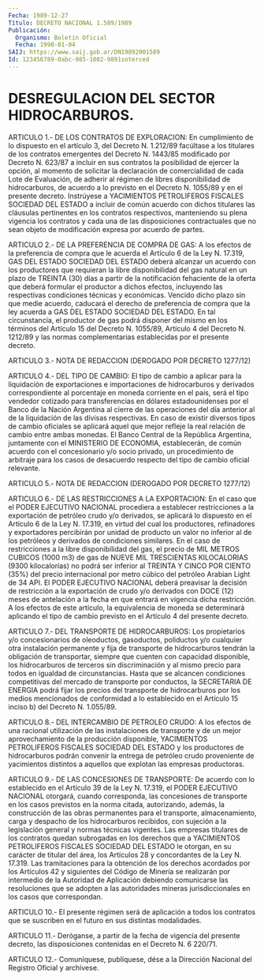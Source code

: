 ```yaml
---
Fecha: 1989-12-27
Título: DECRETO NACIONAL 1.589/1989
Publicación:
  Organismo: Boletín Oficial
  Fecha: 1990-01-04
SAIJ: https://www.saij.gob.ar/DN19892001589
Id: 123456789-0abc-985-1002-9891soterced
---
```

# DESREGULACION DEL SECTOR HIDROCARBUROS.

<a id="1"></a>
ARTICULO  1.- DE LOS CONTRATOS DE EXPLORACION: En cumplimiento de  lo dispuesto  en  el  artículo  3,  del  Decreto  N.  1.212/89 facúltase  a  los titulares de los contratos emergentes del Decreto N. 1443/85 modificado  por Decreto  N.  623/87  a  incluir  en sus contratos  la  posibilidad  de  ejercer  la  opción,  al momento de solicitar  la  declaración de  comercialidad  de cada  Lote    de Evaluación,  de  adherir  al  régimen  de  libres disponibilidad de hidrocarburos, de acuerdo a lo previsto en el  Decreto N. 1055/89 y en  el  presente  decreto.  Instrúyese  a YACIMIENTOS  PETROLIFEROS FISCALES SOCIEDAD DEL ESTADO a incluir de  común acuerdo con dichos titulares las cláusulas pertinentes en los contratos  respectivos, manteniendo  su  plena  vigencia  los  contratos  y cada una de las disposiciones  contractuales  que no  sean  objeto de modificación expresa por acuerdo de partes.

<a id="2"></a>
ARTICULO 2.- DE LA PREFERENCIA DE COMPRA DE GAS: A los efectos de la preferencia de compra que le acuerda el Artículo 6 de la Ley N. 17.319,  GAS DEL  ESTADO SOCIEDAD DEL ESTADO deberá alcanzar un acuerdo con los productores que  requieran la libre disponibilidad del gas natural en un plazo de TREINTA (30)  días  a  partir de la notificación  fehaciente  de  la  oferta  que deberá  formular  el productor  a dichos efectos, incluyendo las respectivas condiciones técnicas y económicas.  Vencido  dicho plazo sin que medie acuerdo, caducará el derecho de preferencia  de  compra que la ley acuerda a GAS  DEL ESTADO  SOCIEDAD  DEL  ESTADO. En tal  circunstancia,  el productor  de gas podrá disponer del  mismo  en  los  términos  del Artículo 15 del  Decreto  N.  1055/89,  Artículo  4 del Decreto N. 1212/89 y las normas complementarias establecidas por  el  presente decreto.

<a id="3"></a>
ARTICULO 3.- NOTA DE REDACCION (DEROGADO POR DECRETO 1277/12)

<a id="4"></a>
ARTICULO  4.-  DEL TIPO DE CAMBIO: El tipo de cambio a aplicar para la liquidación de exportaciones e importaciones de hidrocarburos y derivados correspondiente  al porcentaje en moneda corriente  en  el  país,  será  el tipo  vendedor  cotizado   para transferencias  en  dólares  estadounidenses por  el  Banco  de la Nación  Argentina al cierre de las operaciones del día anterior  al de la liquidación  de  las  divisas respectivas. En caso de existir diversos tipos de cambio oficiales  se  aplicará  aquel  que  mejor refleje  la  real  relación de cambio entre ambas monedas. El Banco Central de la República  Argentina, juntamente con el MINISTERIO DE ECONOMIA, establecerán, de  común  acuerdo con el concesionario y/o socio  privado, un procedimiento de arbitraje  para  los  casos  de desacuerdo    respecto   del tipo  de  cambio  oficial  relevante.

<a id="5"></a>
ARTICULO  5.-  NOTA DE REDACCION (DEROGADO POR DECRETO 1277/12)

<a id="6"></a>
ARTICULO 6.- DE LAS RESTRICCIONES A LA EXPORTACION: En el caso que el PODER EJECUTIVO NACIONAL procediera a establecer restricciones  a la exportación de petróleo crudo y/o derivados, se aplicará lo dispuesto  en  el Artículo  6  de la Ley N. 17.319, en virtud  del  cual  los  productores, refinadores   y  exportadores percibirán por unidad de producto un valor no inferior  al  de  los petróleos y derivados de condiciones similares.  En  el  caso de restricciones a la libre disponibilidad del gas, el precio de MIL  METROS  CUBICOS  (1000  m3)  de  gas  de  NUEVE MIL TRESCIENTAS KILOCALORIAS (9300 kilocalorías) no podrá ser inferior al TREINTA Y CINCO  POR CIENTO  (35%) del precio internacional por metro cúbico del petróleo Arabian Light de 34 API.  El  PODER  EJECUTIVO  NACIONAL  deberá  preavisar  la  decisión  de restricción a la exportación de crudo  y/o  derivados con DOCE (12) meses  de antelación a la fecha en que entrará  en  vigencia  dicha restricción.  A  los  efectos  de este artículo, la equivalencia de moneda se determinará aplicando  el  tipo  de cambio previsto en el Artículo 4 del presente decreto.

<a id="7"></a>
ARTICULO 7.- DEL TRANSPORTE DE HIDROCARBUROS: Los propietarios y/o concesionarios   de  oleoductos,  gasoductos,  poliductos  y/o cualquier  otra instalación  permanente  y  fija  de  transporte de hidrocarburos  tendrán  la obligación de transportar, siempre  que cuenten con capacidad disponible,  los hidrocarburos  de  terceros sin  discriminación  y  al  mismo precio para todos en igualdad  de circunstancias. Hasta que se  alcancen condiciones competitivas del mercado  de  transporte por conductos,  la  SECRETARIA  DE  ENERGIA podrá fijar los  precios  del  transporte  de hidrocarburos por los medios mencionados de conformidad a lo establecido  en  el Artículo 15 inciso b) del Decreto N. 1.055/89.

<a id="8"></a>
ARTICULO  8.- DEL INTERCAMBIO DE PETROLEO CRUDO: A los efectos de una racional  utilización  de  las instalaciones de transporte y de    un  mejor aprovechamiento  de  la  producción    disponible, YACIMIENTOS  PETROLIFEROS FISCALES  SOCIEDAD  DEL  ESTADO  y  los productores  de    hidrocarburos podrán  convenir  la  entrega  de petróleo crudo proveniente  de yacimientos distintos a aquellos que explotan las empresas productoras.

<a id="9"></a>
ARTICULO  9.- DE LAS CONCESIONES DE TRANSPORTE: De acuerdo con lo establecido en  el  Artículo  39  de  la Ley N. 17.319, el PODER EJECUTIVO NACIONAL otorgará, cuando corresponda,  las  concesiones de  transporte    en los  casos  previstos  en  la  norma  citada, autorizando, además,  la construcción de las obras permanentes para el transporte, almacenamiento, carga y despacho de los hidrocarburos recibidos,  con  sujeción a la legislación general y normas técnicas vigentes. Las empresas titulares  de  los contratos quedan  subrogadas  en  los derechos que a YACIMIENTOS PETROLIFEROS FISCALES SOCIEDAD DEL ESTADO  le otorgan, en su carácter de titular del área, los Artículos 28 y concordantes  de la Ley N. 17.319. Las tramitaciones para la obtención de los derechos  acordados  por los Artículos  42 y siguientes del Código de Minería se realizarán  por intermedio de  la  Autoridad de Aplicación debiendo comunicarse las resoluciones que se adopten a las autoridades mineras jurisdiccionales en los casos que correspondan.

<a id="10"></a>
ARTICULO  10.-  El presente régimen será de aplicación a todos los contratos que se suscriben  en  el  futuro  en  sus  distintas modalidades.

<a id="11"></a>
ARTICULO  11.- Deróganse, a partir de la fecha de vigencia del presente decreto,  las  disposiciones contenidas en el Decreto N. 6 220/71.

<a id="12"></a>
ARTICULO  12.-  Comuníquese,  publíquese,  dése a la Dirección Nacional del Registro Oficial y archívese.
